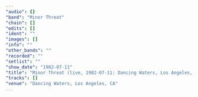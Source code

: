 ```yaml
---
"audio": {}
"band": "Minor Threat"
"chain": []
"edits": []
"ident": ""
"images": []
"info": ""
"other_bands": ""
"recorded": ""
"setlist": ""
"show_date": "1982-07-11"
"title": "Minor Threat (live, 1982-07-11: Dancing Waters, Los Angeles, CA)"
"tracks": []
"venue": "Dancing Waters, Los Angeles, CA"
...
```

